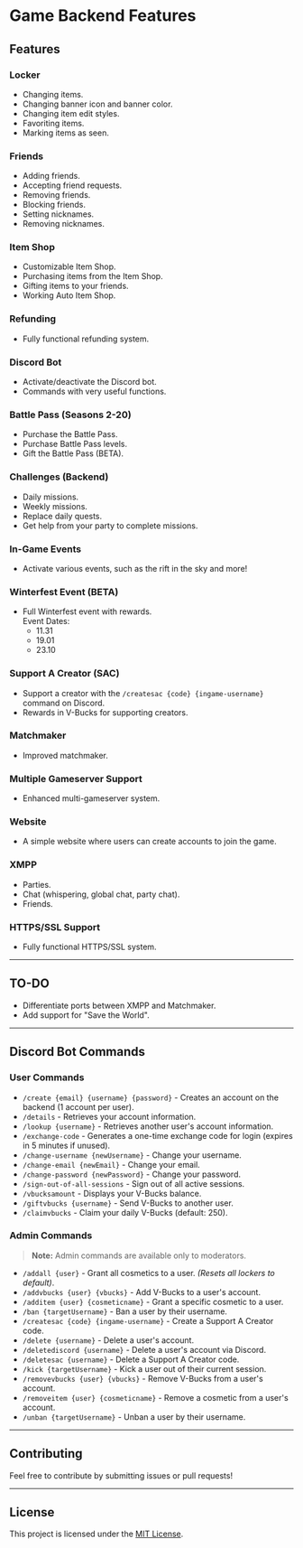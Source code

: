# Game Backend Features

## Features

### Locker
- Changing items.
- Changing banner icon and banner color.
- Changing item edit styles.
- Favoriting items.
- Marking items as seen.

### Friends
- Adding friends.
- Accepting friend requests.
- Removing friends.
- Blocking friends.
- Setting nicknames.
- Removing nicknames.

### Item Shop
- Customizable Item Shop.
- Purchasing items from the Item Shop.
- Gifting items to your friends.
- Working Auto Item Shop.

### Refunding
- Fully functional refunding system.

### Discord Bot
- Activate/deactivate the Discord bot.
- Commands with very useful functions.

### Battle Pass (Seasons 2-20)
- Purchase the Battle Pass.
- Purchase Battle Pass levels.
- Gift the Battle Pass (BETA).

### Challenges (Backend)
- Daily missions.
- Weekly missions.
- Replace daily quests.
- Get help from your party to complete missions.

### In-Game Events
- Activate various events, such as the rift in the sky and more!

### Winterfest Event (BETA)
- Full Winterfest event with rewards.  
  Event Dates:
  - 11.31
  - 19.01
  - 23.10

### Support A Creator (SAC)
- Support a creator with the `/createsac {code} {ingame-username}` command on Discord.
- Rewards in V-Bucks for supporting creators.

### Matchmaker
- Improved matchmaker.

### Multiple Gameserver Support
- Enhanced multi-gameserver system.

### Website
- A simple website where users can create accounts to join the game.

### XMPP
- Parties.
- Chat (whispering, global chat, party chat).
- Friends.

### HTTPS/SSL Support
- Fully functional HTTPS/SSL system.

---

## TO-DO
- Differentiate ports between XMPP and Matchmaker.
- Add support for "Save the World".

---

## Discord Bot Commands

### User Commands
- `/create {email} {username} {password}` - Creates an account on the backend (1 account per user).
- `/details` - Retrieves your account information.
- `/lookup {username}` - Retrieves another user's account information.
- `/exchange-code` - Generates a one-time exchange code for login (expires in 5 minutes if unused).
- `/change-username {newUsername}` - Change your username.
- `/change-email {newEmail}` - Change your email.
- `/change-password {newPassword}` - Change your password.
- `/sign-out-of-all-sessions` - Sign out of all active sessions.
- `/vbucksamount` - Displays your V-Bucks balance.
- `/giftvbucks {username}` - Send V-Bucks to another user.
- `/claimvbucks` - Claim your daily V-Bucks (default: 250).

### Admin Commands
> **Note:** Admin commands are available only to moderators.
- `/addall {user}` - Grant all cosmetics to a user. *(Resets all lockers to default)*.
- `/addvbucks {user} {vbucks}` - Add V-Bucks to a user's account.
- `/additem {user} {cosmeticname}` - Grant a specific cosmetic to a user.
- `/ban {targetUsername}` - Ban a user by their username.
- `/createsac {code} {ingame-username}` - Create a Support A Creator code.
- `/delete {username}` - Delete a user's account.
- `/deletediscord {username}` - Delete a user's account via Discord.
- `/deletesac {username}` - Delete a Support A Creator code.
- `/kick {targetUsername}` - Kick a user out of their current session.
- `/removevbucks {user} {vbucks}` - Remove V-Bucks from a user's account.
- `/removeitem {user} {cosmeticname}` - Remove a cosmetic from a user's account.
- `/unban {targetUsername}` - Unban a user by their username.

---

## Contributing
Feel free to contribute by submitting issues or pull requests!

---

## License
This project is licensed under the [MIT License](LICENSE).
